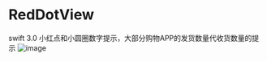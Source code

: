 # RedDotView
swift 3.0 小红点和小圆圈数字提示，大部分购物APP的发货数量代收货数量的提示
![image](https://github.com/FarmerChina/RedDotView.git/master/reddotview.gif)
